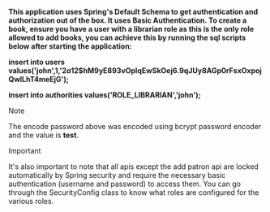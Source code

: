 **This application uses Spring's Default Schema to get authentication and authorization out of the box. It uses Basic Authentication. To create a book, ensure you have a user with a librarian role as this is the only role allowed to add books, you can achieve this by running the sql scripts below after starting the application:**

**insert into users values('john',1,'$2a$12$hM9yE893vOpIqEwSkOej6.9qJUy8AGp0rFsxOxpojQwlLhT4meEjG');**

**insert into authorities values('ROLE_LIBRARIAN','john');**


> [!NOTE]  
>  The encode password above was encoded using bcrypt password encoder and the value is **test**.

> [!IMPORTANT]  
> It's also important to note that all apis except the add patron api are locked automatically by Spring security and require the 
necessary basic authentication (username and password) to access them. You can go through the SecurityConfig class to know what roles
are configured for the various roles.

